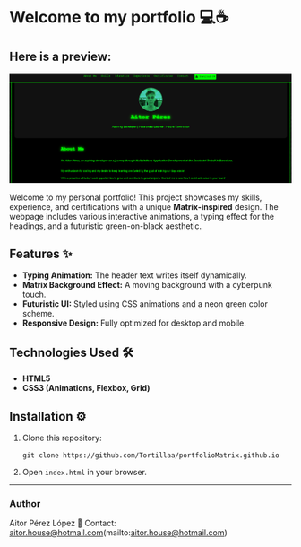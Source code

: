 # Welcome to my portfolio 💻☕

## Here is a preview:

![Portfolio Preview](web-preview.png)

Welcome to my personal portfolio! This project showcases my skills, experience, and certifications with a unique **Matrix-inspired** design. The webpage includes various interactive animations, a typing effect for the headings, and a futuristic green-on-black aesthetic.

## Features ✨
- **Typing Animation:** The header text writes itself dynamically.
- **Matrix Background Effect:** A moving background with a cyberpunk touch.
- **Futuristic UI:** Styled using CSS animations and a neon green color scheme.
- **Responsive Design:** Fully optimized for desktop and mobile.

## Technologies Used 🛠️
- **HTML5**
- **CSS3 (Animations, Flexbox, Grid)**

## Installation ⚙️
1. Clone this repository:
   ```https
   git clone https://github.com/Tortillaa/portfolioMatrix.github.io
   ```
2. Open `index.html` in your browser.

---
### Author
Aitor Pérez López
📧 Contact: aitor.house@hotmail.com(mailto:aitor.house@hotmail.com)
